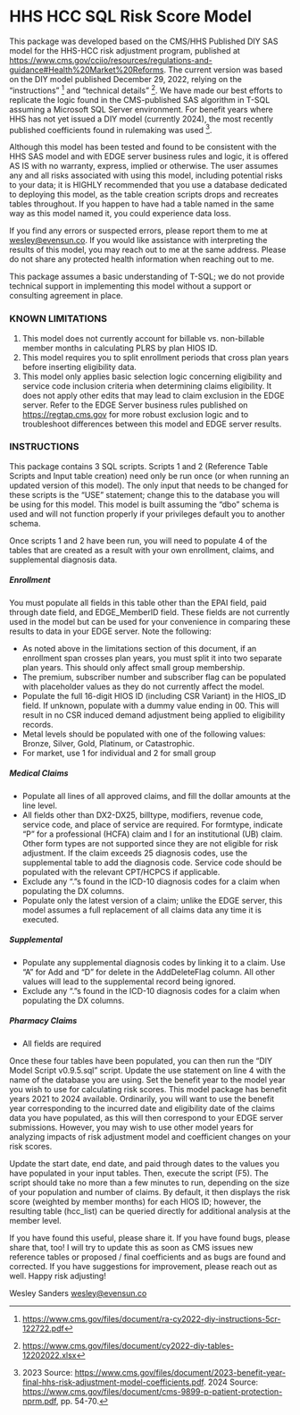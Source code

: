 # HHS HCC SQL Risk Score Model

This package was developed based on the CMS/HHS Published DIY SAS model for the HHS-HCC risk adjustment program, published at https://www.cms.gov/cciio/resources/regulations-and-guidance#Health%20Market%20Reforms. The current version was based on the DIY model published December 29, 2022, relying on the “instructions” [^1] and “technical details” [^2]. We have made our best efforts to replicate the logic found in the CMS-published SAS algorithm in T-SQL assuming a Microsoft SQL Server environment. For benefit years where HHS has not yet issued a DIY model (currently 2024), the most recently published coefficients found in rulemaking was used [^3].  

Although this model has been tested and found to be consistent with the HHS SAS model and with EDGE server business rules and logic, it is offered AS IS with no warranty, express, implied or otherwise. The user assumes any and all risks associated with using this model, including potential risks to your data; it is HIGHLY recommended that you use a database dedicated to deploying this model, as the table creation scripts drops and recreates tables throughout. If you happen to have had a table named in the same way as this model named it, you could experience data loss. 

If you find any errors or suspected errors, please report them to me at wesley@evensun.co. If you would like assistance with interpreting the results of this model, you may reach out to me at the same address. Please do not share any protected health information when reaching out to me.

This package assumes a basic understanding of T-SQL; we do not provide technical support in implementing this model without a support or consulting agreement in place.

### KNOWN LIMITATIONS

1.	This model does not currently account for billable vs. non-billable member months in calculating PLRS by plan HIOS ID.
2.	This model requires you to split enrollment periods that cross plan years before inserting eligibility data.
3.	This model only applies basic selection logic concerning eligibility and service code inclusion criteria when determining claims eligibility. It does not apply other edits that may lead to claim exclusion in the EDGE server. Refer to the EDGE Server business rules published on https://regtap.cms.gov for more robust exclusion logic and to troubleshoot differences between this model and EDGE server results.

### INSTRUCTIONS

This package contains 3 SQL scripts. Scripts 1 and 2 (Reference Table Scripts and Input table creation) need only be run once (or when running an updated version of this model). The only input that needs to be changed for these scripts is the “USE” statement; change this to the database you will be using for this model. This model is built assuming the “dbo” schema is used and will not function properly if your privileges default you to another schema.

Once scripts 1 and 2 have been run, you will need to populate 4 of the tables that are created as a result with your own enrollment, claims, and supplemental diagnosis data.

##### Enrollment
You must populate all fields in this table other than the EPAI field, paid through date field, and EDGE_MemberID field. These fields are not currently used in the model but can be used for your convenience in comparing these results to data in your EDGE server. Note the following:
- As noted above in the limitations section of this document, if an enrollment span crosses plan years, you must split it into two separate plan years. This should only affect small group membership. 
- The premium, subscriber number and subscriber flag can be populated with placeholder values as they do not currently affect the model.
- Populate the full 16-digit HIOS ID (including CSR Variant) in the HIOS_ID field. If unknown, populate with a dummy value ending in 00. This will result in no CSR induced demand adjustment being applied to eligibility records.
- Metal levels should be populated with one of the following values: Bronze, Silver, Gold, Platinum, or Catastrophic. 
- For market, use 1 for individual and 2 for small group

##### Medical Claims
- Populate all lines of all approved claims, and fill the dollar amounts at the line level.
- All fields other than DX2-DX25, billtype, modifiers, revenue code, service code, and place of service are required. For formtype, indicate “P” for a professional (HCFA) claim and I for an institutional (UB) claim. Other form types are not supported since they are not eligible for risk adjustment. If the claim exceeds 25 diagnosis codes, use the supplemental table to add the diagnosis code. Service code should be populated with the relevant CPT/HCPCS if applicable. 
- Exclude any “.”s found in the ICD-10 diagnosis codes for a claim when populating the DX columns.
- Populate only the latest version of a claim; unlike the EDGE server, this model assumes a full replacement of all claims data any time it is executed.

##### Supplemental
- Populate any supplemental diagnosis codes by linking it to a claim. Use “A” for Add and “D” for delete in the AddDeleteFlag column. All other values will lead to the supplemental record being ignored. 
- Exclude any “.”s found in the ICD-10 diagnosis codes for a claim when populating the DX columns.

##### Pharmacy Claims
- All fields are required

Once these four tables have been populated, you can then run the “DIY Model Script v0.9.5.sql” script. Update the use statement on line 4 with the name of the database you are using. Set the benefit year to the model year you wish to use for calculating risk scores. This model package has benefit years 2021 to 2024 available. Ordinarily, you will want to use the benefit year corresponding to the incurred date and eligibility date of the claims data you have populated, as this will then correspond to your EDGE server submissions. However, you may wish to use other model years for analyzing impacts of risk adjustment model and coefficient changes on your risk scores.

Update the start date, end date, and paid through dates to the values you have populated in your input tables. Then, execute the script (F5). The script should take no more than a few minutes to run, depending on the size of your population and number of claims. By default, it then displays the risk score (weighted by member months) for each HIOS ID; however, the resulting table (hcc_list) can be queried directly for additional analysis at the member level.

If you have found this useful, please share it. If you have found bugs, please share that, too! I will try to update this as soon as CMS issues new reference tables or proposed / final coefficients and as bugs are found and corrected. If you have suggestions for improvement, please reach out as well. Happy risk adjusting!

Wesley Sanders
wesley@evensun.co

[^1]: https://www.cms.gov/files/document/ra-cy2022-diy-instructions-5cr-122722.pdf
[^2]: https://www.cms.gov/files/document/cy2022-diy-tables-12202022.xlsx
[^3]: 2023 Source: https://www.cms.gov/files/document/2023-benefit-year-final-hhs-risk-adjustment-model-coefficients.pdf. 
2024 Source: https://www.cms.gov/files/document/cms-9899-p-patient-protection-nprm.pdf, pp. 54-70.

